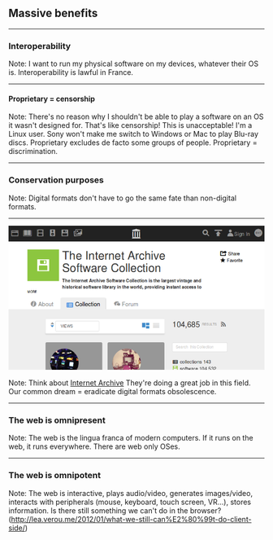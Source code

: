 ## Massive benefits

---

### Interoperability

Note:
I want to run my physical software on my devices, whatever their OS is.
Interoperability is lawful in France.

---

#### Proprietary = censorship

Note:
There's no reason why I shouldn't be able to play a software on an OS it wasn't
designed for.
That's like censorship! This is unacceptable!
I'm a Linux user. Sony won't make me switch to Windows or Mac to play Blu-ray discs.
Proprietary excludes de facto some groups of people.
Proprietary = discrimination.

---

### Conservation purposes

Note:
Digital formats don't have to go the same fate than non-digital formats.

---

![The Internet Archive](img/the-internet-archive.png)

Note:
Think about [Internet Archive](https://archive.org/)
They're doing a great job in this field.
Our common dream = eradicate digital formats obsolescence.

---

### The web is omnipresent

Note:
The web is the lingua franca of modern computers.
If it runs on the web, it runs everywhere.
There are web only OSes.

---

### The web is omnipotent

Note:
The web is interactive, plays audio/video, generates images/video, interacts with peripherals (mouse, keyboard, touch screen, VR...), stores information.
Is there still something we can't do in the browser? (http://lea.verou.me/2012/01/what-we-still-can%E2%80%99t-do-client-side/)
